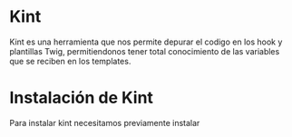 #  Kint

Kint es una herramienta que nos permite depurar el codigo en los hook y plantillas Twig, permitiendonos tener total conocimiento de las variables 
que se reciben en los templates.

# Instalación de Kint

Para instalar kint necesitamos previamente instalar 
